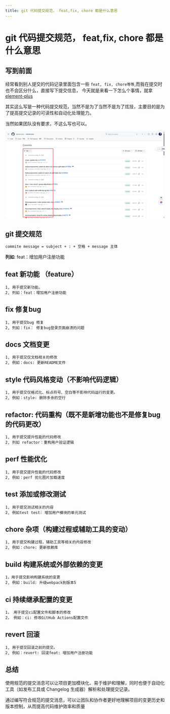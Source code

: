 ```yaml
---
title: git 代码提交规范， feat,fix, chore 都是什么意思
---
```


# git 代码提交规范， feat,fix, chore 都是什么意思

## 写到前面

经常看到别人提交的代码记录里面包含一些 `feat, fix, chore等等`,而我在提交时也不会区分什么，直接写下提交信息，
今天就是来看一下怎么个事情，就拿[element-plus](https://gitcode.com/gh_mirrors/el/element-plus/overview)

其实这么写是一种代码提交规范，当然不是为了当然不是为了炫技，主要目的是为了提高提交记录的可读性和自动化处理能力。

当然如果团队没有要求，不这么写也可以。

![git](./assets/git.png)

## git 提交规范

```bash
commite message = subject + : + 空格 + message 主体
```

**列如**: feat：增加用户注册功能

## feat 新功能 （feature）

    1, 用于提交新功能。
    2, 列如：feat：增加用户注册功能

## fix 修复bug

    1, 用于提交bug 修复
    2, 列如：fix： 修复bug登录页面崩溃的问题

## docs 文档变更

    1, 用于提交仅文档相关的修改
    2, 例如：docs: 更新README文件

## style  代码风格变动（不影响代码逻辑）

    1, 用于提交仅格式化、标点符号、空白等不影响代码运行的变更。
    2, 例如：style: 删除多余的空行

## refactor: 代码重构（既不是新增功能也不是修复bug的代码更改）

    1, 用于提交提升性能的代码修改
    2, 列如 refactor：重构用户验证逻辑

## perf 性能优化

    1, 用于提交提升性能的代码修改
    2, 例如：perf 优化图片加载速度

## test 添加或修改测试

    1, 用于提交测试相关的内容
    2, 例如test test: 增加用户模块的单元测试

## chore  杂项（构建过程或辅助工具的变动）

    1, 用于提交构建过程，辅助工具等相关的内容修改
    2, 例如：chore: 更新依赖库

## build 构建系统或外部依赖的变更

    1，用于提交影响构建系统的变更
    2, 例如：build: 升级webpack到版本5

## ci 持续继承配置的变更

    1， 用于提交ci配置文件和脚本的修改
    2， 例如：ci: 修改GitHub Actions配置文件

## revert 回滚

    1, 用于提交回滚之前的提交。
    2, 例如：revert: 回滚feat: 增加用户注册功能


## 总结 
使用规范的提交消息可以让项目更加模块化、易于维护和理解，同时也便于自动化工具（如发布工具或 Changelog 生成器）解析和处理提交记录。

通过编写符合规范的提交消息，可以让团队和协作者更好地理解项目的变更历史和版本控制，从而提高代码维护效率和质量
